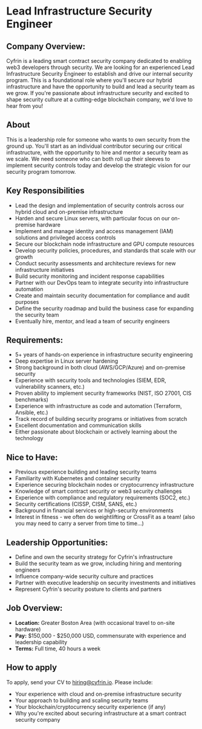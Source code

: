 # Lead Infrastructure Security Engineer

## Company Overview:
Cyfrin is a leading smart contract security company dedicated to enabling web3 developers through security. We are looking for an experienced Lead Infrastructure Security Engineer to establish and drive our internal security program. This is a foundational role where you'll secure our hybrid infrastructure and have the opportunity to build and lead a security team as we grow. If you're passionate about infrastructure security and excited to shape security culture at a cutting-edge blockchain company, we'd love to hear from you!

## About
This is a leadership role for someone who wants to own security from the ground up. You'll start as an individual contributor securing our critical infrastructure, with the opportunity to hire and mentor a security team as we scale. We need someone who can both roll up their sleeves to implement security controls today and develop the strategic vision for our security program tomorrow.

## Key Responsibilities
- Lead the design and implementation of security controls across our hybrid cloud and on-premise infrastructure
- Harden and secure Linux servers, with particular focus on our on-premise hardware
- Implement and manage identity and access management (IAM) solutions and privileged access controls
- Secure our blockchain node infrastructure and GPU compute resources
- Develop security policies, procedures, and standards that scale with our growth
- Conduct security assessments and architecture reviews for new infrastructure initiatives
- Build security monitoring and incident response capabilities
- Partner with our DevOps team to integrate security into infrastructure automation
- Create and maintain security documentation for compliance and audit purposes
- Define the security roadmap and build the business case for expanding the security team
- Eventually hire, mentor, and lead a team of security engineers

## Requirements:
- 5+ years of hands-on experience in infrastructure security engineering
- Deep expertise in Linux server hardening
- Strong background in both cloud (AWS/GCP/Azure) and on-premise security
- Experience with security tools and technologies (SIEM, EDR, vulnerability scanners, etc.)
- Proven ability to implement security frameworks (NIST, ISO 27001, CIS benchmarks)
- Experience with infrastructure as code and automation (Terraform, Ansible, etc.)
- Track record of building security programs or initiatives from scratch
- Excellent documentation and communication skills
- Either passionate about blockchain or actively learning about the technology

## Nice to Have:
- Previous experience building and leading security teams
- Familiarity with Kubernetes and container security
- Experience securing blockchain nodes or cryptocurrency infrastructure
- Knowledge of smart contract security or web3 security challenges
- Experience with compliance and regulatory requirements (SOC2, etc.)
- Security certifications (CISSP, CISM, SANS, etc.)
- Background in financial services or high-security environments
- Interest in fitness - we often do weightlifting or CrossFit as a team! (also you may need to carry a server from time to time...)

## Leadership Opportunities:
- Define and own the security strategy for Cyfrin's infrastructure
- Build the security team as we grow, including hiring and mentoring engineers
- Influence company-wide security culture and practices
- Partner with executive leadership on security investments and initiatives
- Represent Cyfrin's security posture to clients and partners

## Job Overview:
- **Location:** Greater Boston Area (with occasional travel to on-site hardware)
- **Pay:** $150,000 - $250,000 USD, commensurate with experience and leadership capability
- **Terms:** Full time, 40 hours a week

## How to apply
To apply, send your CV to hiring@cyfrin.io. Please include:

- Your experience with cloud and on-premise infrastructure security
- Your approach to building and scaling security teams
- Your blockchain/cryptocurrency security experience (if any)
- Why you're excited about securing infrastructure at a smart contract security company